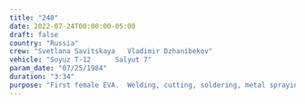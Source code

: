 ```yaml
---
title: "248"
date: 2022-07-24T00:00:00-05:00
draft: false
country: "Russia"
crew: "Svetlana Savitskaya   Vladimir Dzhanibekov"
vehicle: "Soyuz T-12      Salyut 7"
param_date: "07/25/1984"
duration: "3:34"
purpose: "First female EVA.  Welding, cutting, soldering, metal spraying with Paton Institute tool"
---
```

